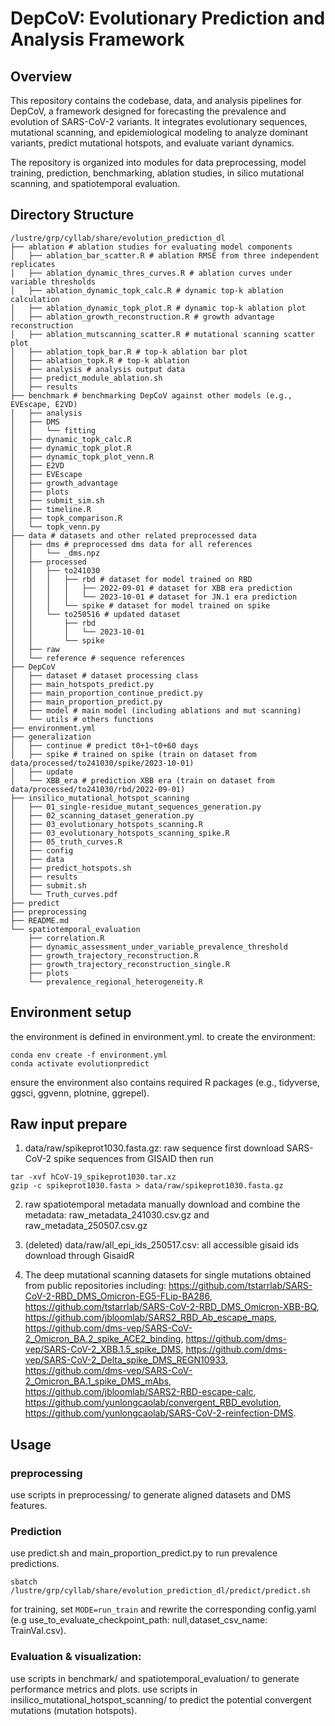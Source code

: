 # DepCoV: Evolutionary Prediction and Analysis Framework

## Overview
This repository contains the codebase, data, and analysis pipelines for DepCoV, a framework designed for forecasting the prevalence and evolution of SARS-CoV-2 variants. It integrates evolutionary sequences, mutational scanning, and epidemiological modeling to analyze dominant variants, predict mutational hotspots, and evaluate variant dynamics.

The repository is organized into modules for data preprocessing, model training, prediction, benchmarking, ablation studies, in silico mutational scanning, and spatiotemporal evaluation.

## Directory Structure
```
/lustre/grp/cyllab/share/evolution_prediction_dl
├── ablation # ablation studies for evaluating model components
│   ├── ablation_bar_scatter.R # ablation RMSE from three independent replicates
│   ├── ablation_dynamic_thres_curves.R # ablation curves under variable thresholds
│   ├── ablation_dynamic_topk_calc.R # dynamic top-k ablation calculation
│   ├── ablation_dynamic_topk_plot.R # dynamic top-k ablation plot
│   ├── ablation_growth_reconstruction.R # growth advantage reconstruction
│   ├── ablation_mutscanning_scatter.R # mutational scanning scatter plot
│   ├── ablation_topk_bar.R # top-k ablation bar plot
│   ├── ablation_topk.R # top-k ablation
│   ├── analysis # analysis output data
│   ├── predict_module_ablation.sh
│   ├── results
├── benchmark # benchmarking DepCoV against other models (e.g., EVEscape, E2VD)
│   ├── analysis
│   ├── DMS
│   │   └── fitting
│   ├── dynamic_topk_calc.R
│   ├── dynamic_topk_plot.R
│   ├── dynamic_topk_plot_venn.R
│   ├── E2VD
│   ├── EVEscape
│   ├── growth_advantage
│   ├── plots
│   ├── submit_sim.sh
│   ├── timeline.R
│   ├── topk_comparison.R
│   └── topk_venn.py
├── data # datasets and other related preprocessed data
│   ├── dms # preprocessed dms data for all references
│   │   └── _dms.npz
│   ├── processed
│   │   ├── to241030
│   │   │   ├── rbd # dataset for model trained on RBD
│   │   │   │   ├── 2022-09-01 # dataset for XBB era prediction 
│   │   │   │   └── 2023-10-01 # dataset for JN.1 era prediction 
│   │   │   └── spike # dataset for model trained on spike
│   │   └── to250516 # updated dataset
│   │       ├── rbd
│   │       │   └── 2023-10-01
│   │       └── spike
│   ├── raw
│   └── reference # sequence references
├── DepCoV
│   ├── dataset # dataset processing class
│   ├── main_hotspots_predict.py
│   ├── main_proportion_continue_predict.py
│   ├── main_proportion_predict.py
│   ├── model # main model (including ablations and mut scanning)
│   └── utils # others functions
├── environment.yml
├── generalization
│   ├── continue # predict t0+1~t0+60 days
│   ├── spike # trained on spike (train on dataset from data/processed/to241030/spike/2023-10-01)
│   ├── update
│   └── XBB_era # prediction XBB era (train on dataset from data/processed/to241030/rbd/2022-09-01)
├── insilico_mutational_hotspot_scanning
│   ├── 01_single-residue_mutant_sequences_generation.py
│   ├── 02_scanning_dataset_generation.py
│   ├── 03_evolutionary_hotspots_scanning.R
│   ├── 03_evolutionary_hotspots_scanning_spike.R
│   ├── 05_truth_curves.R
│   ├── config
│   ├── data
│   ├── predict_hotspots.sh
│   ├── results
│   ├── submit.sh
│   └── Truth_curves.pdf
├── predict
├── preprocessing
├── README.md
└── spatiotemporal_evaluation
    ├── correlation.R
    ├── dynamic_assessment_under_variable_prevalence_threshold
    ├── growth_trajectory_reconstruction.R
    ├── growth_trajectory_reconstruction_single.R
    ├── plots
    └── prevalence_regional_heterogeneity.R
```

## Environment setup
the environment is defined in environment.yml. to create the environment:
```
conda env create -f environment.yml
conda activate evolutionpredict
```
ensure the environment also contains required R packages (e.g., tidyverse, ggsci, ggvenn, plotnine, ggrepel).

## Raw input prepare
1. data/raw/spikeprot1030.fasta.gz: raw sequence
first download SARS-CoV-2 spike sequences from GISAID
then run
```
tar -xvf hCoV-19_spikeprot1030.tar.xz 
gzip -c spikeprot1030.fasta > data/raw/spikeprot1030.fasta.gz
```
2. raw spatiotemporal metadata
manually download and combine the metadata: raw_metadata_241030.csv.gz and raw_metadata_250507.csv.gz

3. (deleted) data/raw/all_epi_ids_250517.csv: all accessible gisaid ids download through GisaidR

4. The deep mutational scanning datasets for single mutations obtained from  public repositories including:
https://github.com/tstarrlab/SARS-CoV-2-RBD_DMS_Omicron-EG5-FLip-BA286, https://github.com/tstarrlab/SARS-CoV-2-RBD_DMS_Omicron-XBB-BQ, 
https://github.com/jbloomlab/SARS2_RBD_Ab_escape_maps, 
https://github.com/dms-vep/SARS-CoV-2_Omicron_BA.2_spike_ACE2_binding, 
https://github.com/dms-vep/SARS-CoV-2_XBB.1.5_spike_DMS, 
https://github.com/dms-vep/SARS-CoV-2_Delta_spike_DMS_REGN10933, 
https://github.com/dms-vep/SARS-CoV-2_Omicron_BA.1_spike_DMS_mAbs, 
https://github.com/jbloomlab/SARS2-RBD-escape-calc, 
https://github.com/yunlongcaolab/convergent_RBD_evolution,
https://github.com/yunlongcaolab/SARS-CoV-2-reinfection-DMS. 

## Usage
### preprocessing
use scripts in preprocessing/ to generate aligned datasets and DMS features.

### Prediction
use predict.sh and main_proportion_predict.py to run prevalence predictions.
```
sbatch /lustre/grp/cyllab/share/evolution_prediction_dl/predict/predict.sh
```
for training, set `MODE=run_train` and rewrite the corresponding config.yaml (e.g use_to_evaluate_checkpoint_path: null,dataset_csv_name: TrainVal.csv).

### Evaluation & visualization:
use scripts in benchmark/ and spatiotemporal_evaluation/ to generate performance metrics and plots.
use scripts in insilico_mutational_hotspot_scanning/ to predict the potential convergent mutations (mutation hotspots).
